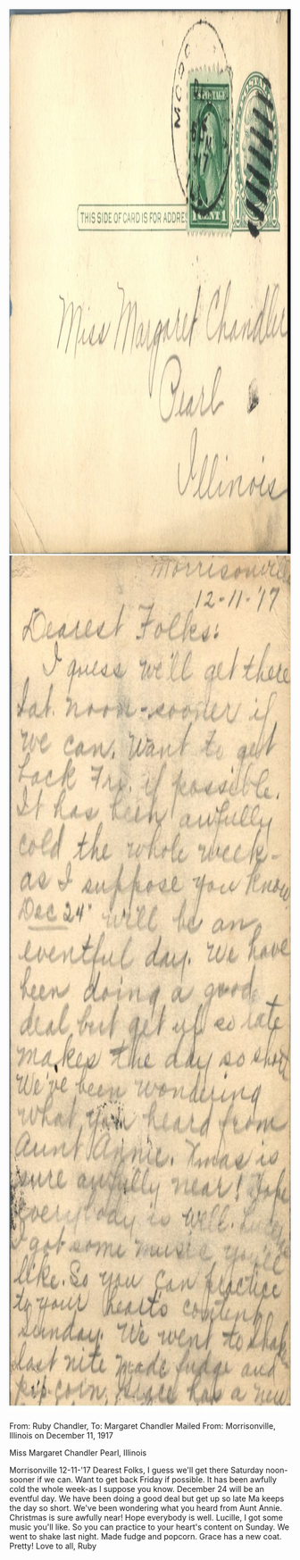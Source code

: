<html><body><a href="/wp-content/uploads/2014/04/postcard-2014-20140421_18070261_0066.jpg"><img class="alignnone size-full wp-image-328" src="/wp-content/uploads/2014/04/postcard-2014-20140421_18070261_0066.jpg" alt="postcard-2014-20140421_18070261_0066" width="1535" height="976"></a> <a href="/wp-content/uploads/2014/04/postcard-2014-20140421_18071028_0067.jpg"><img class="alignnone size-full wp-image-329" src="/wp-content/uploads/2014/04/postcard-2014-20140421_18071028_0067.jpg" alt="postcard-2014-20140421_18071028_0067" width="971" height="1534"></a>

From: Ruby Chandler, To: Margaret Chandler
Mailed From: Morrisonville, Illinois on December 11, 1917

Miss Margaret Chandler
Pearl, Illinois

Morrisonville
12-11-'17
Dearest Folks,
I guess we'll get there Saturday noon-sooner if we can. Want to get back Friday if possible. It has been awfully cold the whole week-as I suppose you know. December 24 will be an eventful day. We have been doing a good deal but get up so late Ma keeps the day so short. We've been wondering what you heard from Aunt Annie. Christmas is sure awfully near! Hope everybody is well. Lucille, I got some music you'll like. So you can practice to your heart's content on Sunday. We went to shake last night. Made fudge and popcorn. Grace has a new coat. Pretty!
Love to all,
Ruby</body></html>